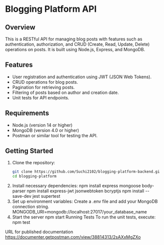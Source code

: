 # Blogging Platform API

## Overview
This is a RESTful API for managing blog posts with features such as authentication, authorization, and CRUD (Create, Read, Update, Delete) operations on posts. It is built using Node.js, Express, and MongoDB.

## Features
- User registration and authentication using JWT (JSON Web Tokens).
- CRUD operations for blog posts.
- Pagination for retrieving posts.
- Filtering of posts based on author and creation date.
- Unit tests for API endpoints.

## Requirements
- Node.js (version 14 or higher)
- MongoDB (version 4.0 or higher)
- Postman or similar tool for testing the API.

## Getting Started

1. Clone the repository:
   ```bash
   git clone https://github.com/Suchi2102/blogging-platform-backend.git
   cd blogging-platform
2. Install necessary dependencies:
   npm install express mongoose body-parser
   npm install express-jwt jsonwebtoken bcryptjs
   npm install --save-dev jest supertest
3. Set up environment variables:
   Create a .env file and add your MongoDB connection string.
   MONGODB_URI=mongodb://localhost:27017/your_database_name
4. Start the server
   npm start
Running Tests
To run the unit tests, execute:
npm test

URL for published documentation
https://documenter.getpostman.com/view/38814313/2sAXxMgZXo


